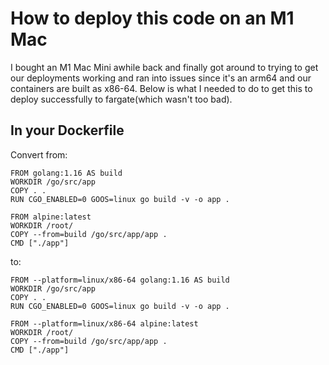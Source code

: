 # How to deploy this code on an M1 Mac

I bought an M1 Mac Mini awhile back and finally got around to trying to get our deployments working and ran into issues since it's an arm64 and our containers are built as x86-64.  Below is what I needed to do to get this to deploy successfully to fargate(which wasn't too bad).  

## In your Dockerfile

Convert from:

```
FROM golang:1.16 AS build
WORKDIR /go/src/app
COPY . .
RUN CGO_ENABLED=0 GOOS=linux go build -v -o app .

FROM alpine:latest
WORKDIR /root/
COPY --from=build /go/src/app/app .
CMD ["./app"]
```

to: 

```
FROM --platform=linux/x86-64 golang:1.16 AS build
WORKDIR /go/src/app
COPY . .
RUN CGO_ENABLED=0 GOOS=linux go build -v -o app .

FROM --platform=linux/x86-64 alpine:latest
WORKDIR /root/
COPY --from=build /go/src/app/app .
CMD ["./app"]
```
